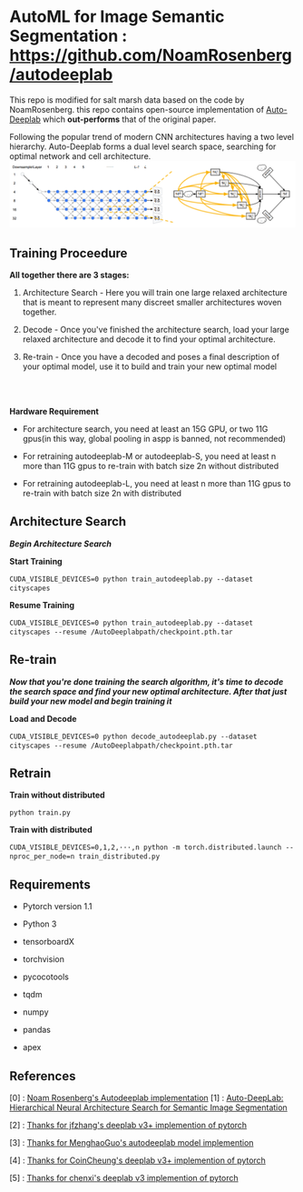 # AutoML for Image Semantic Segmentation :  https://github.com/NoamRosenberg/autodeeplab
This repo is modified for salt marsh data based on the code by NoamRosenberg. 
this repo contains  open-source implementation of [Auto-Deeplab](https://arxiv.org/abs/1901.02985) which **out-performs** that of the original paper. 


Following the popular trend of modern CNN architectures having a two level hierarchy. Auto-Deeplab forms a dual level search space, searching for optimal network and cell architecture.
![network and cell level search space](./images/networkandcell.png)


## Training Proceedure

**All together there are 3 stages:**

1. Architecture Search - Here you will train one large relaxed architecture that is meant to represent many discreet smaller architectures woven together.

2. Decode - Once you've finished the architecture search, load your large relaxed architecture and decode it to find your optimal architecture.

3. Re-train - Once you have a decoded and poses a final description of your optimal model, use it to build and train your new optimal model

<br/><br/>

**Hardware Requirement**

* For architecture search, you need at least an 15G GPU, or two 11G gpus(in this way, global pooling in aspp is banned, not recommended)

* For retraining autodeeplab-M or autodeeplab-S, you need at least n more than 11G gpus to re-train with batch size 2n without distributed

* For retraining autodeeplab-L, you need at least n more than 11G gpus to re-train with batch size 2n with distributed
 
 ## Architecture Search


***Begin Architecture Search***

**Start Training**

```
CUDA_VISIBLE_DEVICES=0 python train_autodeeplab.py --dataset cityscapes
```

**Resume Training**

```
CUDA_VISIBLE_DEVICES=0 python train_autodeeplab.py --dataset cityscapes --resume /AutoDeeplabpath/checkpoint.pth.tar
```

## Re-train

***Now that you're done training the search algorithm, it's time to decode the search space and find your new optimal architecture. 
After that just build your new model and begin training it***


**Load and Decode**
```
CUDA_VISIBLE_DEVICES=0 python decode_autodeeplab.py --dataset cityscapes --resume /AutoDeeplabpath/checkpoint.pth.tar
```

## Retrain

**Train without distributed**
```
python train.py
```

**Train with distributed**
```
CUDA_VISIBLE_DEVICES=0,1,2,···,n python -m torch.distributed.launch --nproc_per_node=n train_distributed.py  
```

## Requirements

* Pytorch version 1.1

* Python 3

* tensorboardX

* torchvision

* pycocotools

* tqdm

* numpy

* pandas

* apex

## References
[0] : [Noam Rosenberg's Autodeeplab implementation](https://github.com/NoamRosenberg/autodeeplab) 
[1] : [Auto-DeepLab: Hierarchical Neural Architecture Search for Semantic Image Segmentation](https://arxiv.org/abs/1901.02985)

[2] : [Thanks for jfzhang's deeplab v3+ implemention of pytorch](https://github.com/jfzhang95/pytorch-deeplab-xception)

[3] : [Thanks for MenghaoGuo's autodeeplab model implemention](https://github.com/MenghaoGuo/AutoDeeplab)

[4] : [Thanks for CoinCheung's deeplab v3+ implemention of pytorch](https://github.com/CoinCheung/DeepLab-v3-plus-cityscapes)

[5] : [Thanks for chenxi's deeplab v3 implemention of pytorch](https://github.com/chenxi116/DeepLabv3.pytorch)

